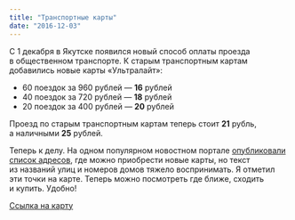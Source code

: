```yaml
---
title: "Транспортные карты"
date: "2016-12-03"
---
```


С&nbsp;1&nbsp;декабря в&nbsp;Якутске появился новый способ оплаты проезда в&nbsp;общественном транспорте. К&nbsp;старым транспортным картам добавились новые карты &laquo;Ультралайт&raquo;:

* 60&nbsp;поездок за&nbsp;960 рублей&nbsp;&mdash; **16**&nbsp;рублей
* 40&nbsp;поездок за&nbsp;720 рублей&nbsp;&mdash; **18**&nbsp;рублей
* 20&nbsp;поездок за&nbsp;400 рублей&nbsp;&mdash; **20**&nbsp;рублей

Проезд по&nbsp;старым транспортным картам теперь стоит **21**&nbsp;рубль, а&nbsp;наличными **25**&nbsp;рублей.

Теперь к&nbsp;делу. На&nbsp;одном популярном новостном портале [опубликовали список адресов](https://news.ykt.ru/article/50519), где можно приобрести новые карты, но&nbsp;текст из&nbsp;названий улиц и&nbsp;номеров домов тяжело воспринимать. Я&nbsp;отметил эти точки на&nbsp;карте. Теперь можно посмотреть где ближе, сходить и&nbsp;купить. Удобно!

[Ссылка на&nbsp;карту](https://yandex.ru/maps/?um=constructor:NBNA4wOx1oPpdNFLn0_1WvplGfuSewV0&amp;source=constructorLink)